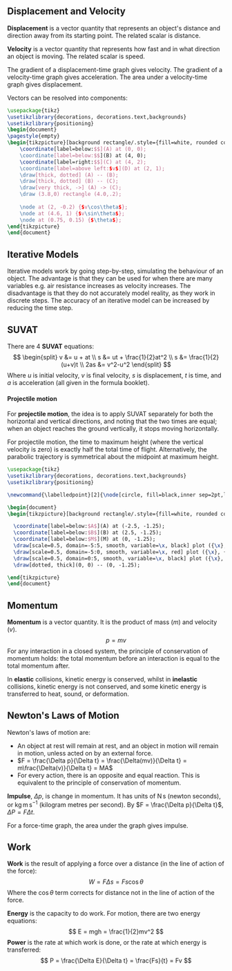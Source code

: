 ## Displacement and Velocity
**Displacement** is a vector quantity that represents an object's distance and direction away from its starting point. The related scalar is distance.

**Velocity** is a vector quantity that represents how fast and in what direction an object is moving. The related scalar is speed.

The gradient of a displacement-time graph gives velocity.
The gradient of a velocity-time graph gives acceleration.
The area under a velocity-time graph gives displacement.

Vectors can be resolved into components:
```tikz
\usepackage{tikz}
\usetikzlibrary{decorations, decorations.text,backgrounds}
\usetikzlibrary{positioning}
\begin{document}
\pagestyle{empty}
\begin{tikzpicture}[background rectangle/.style={fill=white, rounded corners=.55cm}, show background rectangle]
	\coordinate[label=below:$$](A) at (0, 0);
	\coordinate[label=below:$$](B) at (4, 0);
	\coordinate[label=right:$$](C) at (4, 2);
	\coordinate[label=above left:$v$](D) at (2, 1);
	\draw[thick, dotted] (A) -- (B);
	\draw[thick, dotted] (B) -- (C);
	\draw[very thick, ->] (A) -> (C);
	\draw (3.8,0) rectangle (4.0,.2);
	
	\node at (2, -0.2) {$v\cos\theta$};
	\node at (4.6, 1) {$v\sin\theta$};
	\node at (0.75, 0.15) {$\theta$};
\end{tikzpicture}
\end{document}
```

## Iterative Models
Iterative models work by going step-by-step, simulating the behaviour of an object.
The advantage is that they can be used for when there are many variables e.g. air resistance increases as velocity increases.
The disadvantage is that they do not accurately model reality, as they work in discrete steps. The accuracy of an iterative model can be increased by reducing the time step.

## SUVAT
There are 4 **SUVAT** equations:
$$
\begin{split}
v &= u + at
\\ s &= ut + \frac{1}{2}at^2
\\ s &= \frac{1}{2}(u+v)t
\\ 2as &= v^2-u^2
\end{split}
$$
Where $u$ is initial velocity, $v$ is final velocity, $s$ is displacement, $t$ is time, and $a$ is acceleration (all given in the formula booklet).

#### Projectile motion
For **projectile motion**, the idea is to apply SUVAT separately for both the horizontal and vertical directions, and noting that the two times are equal; when an object reaches the ground vertically, it stops moving horizontally.

For projectile motion, the time to maximum height (where the vertical velocity is zero) is exactly half the total time of flight. Alternatively, the parabolic trajectory is symmetrical about the midpoint at maximum height.
```tikz
\usepackage{tikz}
\usetikzlibrary{decorations, decorations.text,backgrounds}
\usetikzlibrary{positioning}

\newcommand{\labelledpoint}[2]{\node[circle, fill=black,inner sep=2pt,label=45:\color{black}$#2$]at (#1){};}

\begin{document}
\begin{tikzpicture}[background rectangle/.style={fill=white, rounded corners=.55cm}, show background rectangle]

  \coordinate[label=below:$A$](A) at (-2.5, -1.25);
  \coordinate[label=below:$B$](B) at (2.5, -1.25);
  \coordinate[label=below:$M$](M) at (0, -1.25);
  \draw[scale=0.5, domain=-5:5, smooth, variable=\x, black] plot ({\x}, {-0.1*\x*\x});
  \draw[scale=0.5, domain=-5:0, smooth, variable=\x, red] plot ({\x}, {0-2.5});
  \draw[scale=0.5, domain=0:5, smooth, variable=\x, black] plot ({\x}, {0-2.5});
  \draw[dotted, thick](0, 0) -- (0, -1.25);

\end{tikzpicture}
\end{document}
```

## Momentum
**Momentum** is a vector quantity. It is the product of mass ($m$) and velocity ($v$).
$$
p = mv
$$
For any interaction in a closed system, the principle of conservation of momentum holds: the total momentum before an interaction is equal to the total momentum after.

In **elastic** collisions, kinetic energy is conserved, whilst in **inelastic** collisions, kinetic energy is not conserved, and some kinetic energy is transferred to heat, sound, or deformation.

## Newton's Laws of Motion
Newton's laws of motion are:
- An object at rest will remain at rest, and an object in motion will remain in motion, unless acted on by an external force.
- $F = \frac{\Delta p}{\Delta t} = \frac{\Delta(mv)}{\Delta t} = m\frac{\Delta(v)}{\Delta t} = MA$
- For every action, there is an opposite and equal reaction. This is equivalent to the principle of conservation of momentum.

**Impulse**, $\Delta p$, is change in momentum. It has units of $\text{N}\,\text{s}$ (newton seconds), or $\text{kg}\,\text{m}\,\text{s}^{-1}$ (kilogram metres per second). By $F = \frac{\Delta p}{\Delta t}$, $\Delta P = F \Delta t$.

For a force-time graph, the area under the graph gives impulse.

## Work
**Work** is the result of applying a force over a distance (in the line of action of the force):
$$
W = F \Delta s = F s\cos \theta
$$
Where the $\cos\theta$ term corrects for distance not in the line of action of the force. 

**Energy** is the capacity to do work. For motion, there are two energy equations:
$$
E = mgh = \frac{1}{2}mv^2
$$
**Power** is the rate at which work is done, or the rate at which energy is transferred:
$$
P = \frac{\Delta E}{\Delta t} = \frac{Fs}{t} = Fv
$$
